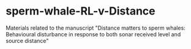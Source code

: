 # sperm-whale-RL-v-Distance

Materials related to the manuscript "Distance matters to sperm whales: Behavioural disturbance in response to both sonar received level and source distance"
